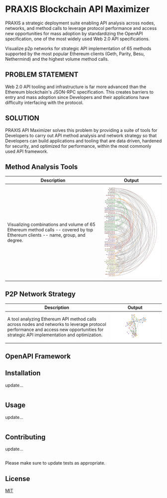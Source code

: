 # PRAXIS Blockchain API Maximizer

PRAXIS a strategic deployment suite enabling API analysis across nodes, networks, and method calls to leverage protocol performance and access new opportunities for mass adoption by standardizing the OpenAPI specification, one of the most widely used Web 2.0 API specifications. 

Visualize p2p networks for strategic API implementation of 65 methods supported by the most popular Ethereum clients (Geth, Parity, Besu, Nethermind) and the highest volume method calls.


## PROBLEM STATEMENT
Web 2.0 API tooling and infrastructure is far more advanced than the Ethereum blockchain's JSON-RPC specification. This creates barriers to entry and mass adoption since Developers and their applications have difficulty interfacing with the protocol.

## SOLUTION
PRAXIS API Maximizer solves this problem by providing a suite of tools for Developers to carry out API method analysis and network strategy so that Developers can build applications and tooling that are data driven, hardened for security, and optimized for performance, within the most commonly used API framework.
 

## Method Analysis Tools

Description | Output
------------ | -------------
Visualizing combinations and volume of 65 Ethereum method calls -- covered by top Ethereum clients -- name, group, and degree. | ![Method Arc](/img/arc.jpg)


## P2P Network Strategy
Description | Output
------------ | -------------
A tool analyzing Ethereum API method calls across nodes and networks to leverage protocol performance and access new opportunities for strategic API implementation and optimization. | ![Method graph](/img/graph.jpg)


## OpenAPI Framework




## Installation

update...

```cmd
```

## Usage

update...

```cmd
```

## Contributing

update...

```cmd
```
Please make sure to update tests as appropriate.

## License
[MIT](https://choosealicense.com/licenses/mit/)

